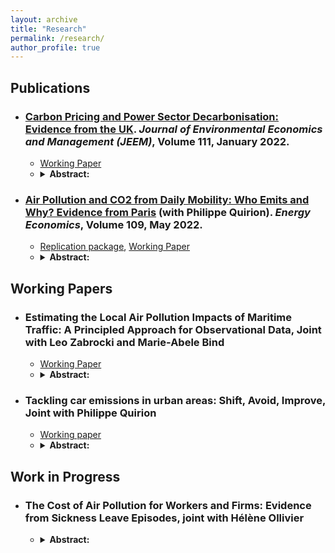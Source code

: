 ```yaml
---
layout: archive
title: "Research"
permalink: /research/
author_profile: true
---
```

## Publications

* ### [Carbon Pricing and Power Sector Decarbonisation: Evidence from the UK](https://www.sciencedirect.com/science/article/pii/S0095069621001285?via%3Dihub). _Journal of Environmental Economics and Management (JEEM)_, Volume 111, January 2022.

  * [Working Paper](https://marionleroutier.github.io/files/Leroutier_2021_wp_UK_tax.pdf)
  * <details>
    <summary> <b>Abstract:</b> </summary>
    <br>
    <p align="justify"> Decreasing greenhouse gas emissions from electricity generation is crucial to tackle climate change. Empirically, however, little is known about the effectiveness of existing economic instruments in the power sector. This paper examines the impact of the UK Carbon Price Support (CPS), a carbon tax implemented in the UK power sector in 2013. Relative to a synthetic control unit built from other European countries, I find that emissions from the UK power sector declined by 20 to 26 percent per year on average between 2013 and 2017. The tax operated via three mechanisms: a decrease in emissions at the intensive margin; the closure of some high-emission plants at the extensive margin; and a higher probability of closure for plants already at risk due to European air quality regulations.
     </p>
     </details>


* ### [Air Pollution and CO2 from Daily Mobility: Who Emits and Why? Evidence from Paris](https://www.sciencedirect.com/science/article/pii/S0095069621001285?via%3Dihub) (with Philippe Quirion). _Energy Economics_, Volume 109, May 2022.

  * [Replication package](https://osf.io/pnyzk/), [Working Paper](https://marionleroutier.github.io/files/LeroutierQuirion_2022_wp_emissions_Paris.pdf)
  * <details>
    <summary> <b>Abstract:</b> </summary>
    <br>
    <p align="justify"> Urban road transport is an important source of local pollution and carbon emissions. Designing effective and fair policies tackling these externalities requires understanding who contributes to emissions today. We estimate individual transport-induced pollution footprints combining a travel demand survey from the Paris area with NOx, PM2.5 and CO2 emission factors. We find that the top 20% emitters contribute 75-85% of emissions on a representative weekday. They combine longer distances travelled, a high car modal share and, especially for local pollutants, a higher emission intensity of car trips. Living in the suburbs, being a man and being employed are the most important characteristics associated with top emissions. Among the employed, those commuting from suburbs to suburbs, working at a factory, with atypical working hours or with a manual, shopkeeping or top executive occupation are more likely to be top emitters. Finally, policies targeting local pollution may be more regressive than those targeting CO2 emissions, due to the different correlation between income and the local pollutant vs. CO2 emission intensity of car trips.</p></details>
 

## Working Papers

* ### Estimating the Local Air Pollution Impacts of Maritime Traffic: A Principled Approach for Observational Data, Joint with Leo Zabrocki and Marie-Abele Bind
 
   * [Working Paper](https://marionleroutier.github.io/files/ZabrockiLeroutierBind_2022_wp_pollution_boats.pdf)
   * <details>
     <summary> <b>Abstract:</b> </summary>
     <br>
     <p align="justify"> We propose a new approach to estimate the causal effects of maritime traffic when natural or policy experiments are not available. We apply this method to the case of Marseille, a large Mediterranean port city, where air pollution emitted by cruise vessels is a growing concern. Using a recent matching algorithm designed for time series data, we create hypothetical randomized experiments to estimate the change in local air pollution caused by a short-term increase in cruise traffic. We then rely on randomization inference to compute nonparametric 95% uncertainty intervals. We find that cruise vessels’ arrivals have large impacts on city-level hourly concentrations of nitrogen dioxide, particulate matter, and sulfur dioxide. At the daily level, road traffic seems however to have a much larger impact than cruise traffic. Our procedure also helps assess in a transparent manner the identification challenges specific to this type of high-frequency time series data.
     </p>
     </details>
   

* ### Tackling car emissions in urban areas: Shift, Avoid, Improve, Joint with Philippe Quirion 

  * [Working paper](https://marionleroutier.github.io/files/LeroutierQuirion_2022_wp_ShiftAvoidImprove.pdf)
  * <details>
    <summary> <b>Abstract:</b> </summary>
    <br>
    <p align="justify">  The environmental externalities associated with car use represent a signi cant cost to society. Using a representative transport survey from the Paris area, we investigate to what extent car use could be i)shifted to low-emission modes, ii)avoided via teleworking, or iii)improved via a transition to electric vehicles. According to our scenario analysis based on counterfactual travel time data for 45,000 observed car trips, 40% of car users could realistically shift to e-bike - mostly - or public transit - in a few cases - with an increase in travel time of one minute per day on average. Such modal shift would reduce CO2 and local pollutant emissions from daily mobility by around 15%, generating climate and health benefits worth around €140 million per year. Inability to undertake a modal shift is associated with living in the outer suburbs, being retired, being a man and having a high income. Another 5% of total emissions could be avoided if all the "car-dependent" individuals able to work from home did so for two days a week. Holding demand for mobility and public transport infrastructure fixed, achieving greater emission reductions would require improving car use via a transition to electric vehicles.
     </p>
     </details>

## Work in Progress

* ### The Cost of Air Pollution for Workers and Firms: Evidence from Sickness Leave Episodes, joint with Hélène Ollivier
  * <details>
    <summary> <b>Abstract:</b> </summary>
    <br>
    <p align="justify">  Poor air quality is known to be bad for health. How do air pollution’s health effects on workers translate into economic costs? And do firms adapt via their payroll decisions? We answer these questions by combining French administrative data on sickness leave episodes and workers’ flows with fine-grained pollution and weather data. We exploit short-term variations in wind direction as an instrument for exposure to particulate matter (PM2.5) pollution.
     </p>
     </details> 



